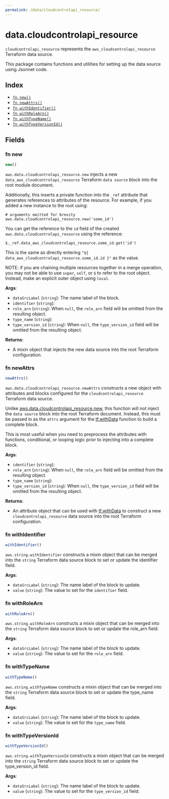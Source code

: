 ```yaml
---
permalink: /data/cloudcontrolapi_resource/
---
```


# data.cloudcontrolapi_resource

`cloudcontrolapi_resource` represents the `aws_cloudcontrolapi_resource` Terraform data source.



This package contains functions and utilities for setting up the data source using Jsonnet code.


## Index

* [`fn new()`](#fn-new)
* [`fn newAttrs()`](#fn-newattrs)
* [`fn withIdentifier()`](#fn-withidentifier)
* [`fn withRoleArn()`](#fn-withrolearn)
* [`fn withTypeName()`](#fn-withtypename)
* [`fn withTypeVersionId()`](#fn-withtypeversionid)

## Fields

### fn new

```ts
new()
```


`aws.data.cloudcontrolapi_resource.new` injects a new `data_aws_cloudcontrolapi_resource` Terraform `data source`
block into the root module document.

Additionally, this inserts a private function into the `_ref` attribute that generates references to attributes of the
resource. For example, if you added a new instance to the root using:

    # arguments omitted for brevity
    aws.data.cloudcontrolapi_resource.new('some_id')

You can get the reference to the `id` field of the created `aws.data.cloudcontrolapi_resource` using the reference:

    $._ref.data_aws_cloudcontrolapi_resource.some_id.get('id')

This is the same as directly entering `"${ data_aws_cloudcontrolapi_resource.some_id.id }"` as the value.

NOTE: if you are chaining multiple resources together in a merge operation, you may not be able to use `super`, `self`,
or `$` to refer to the root object. Instead, make an explicit outer object using `local`.

**Args**:
  - `dataSrcLabel` (`string`): The name label of the block.
  - `identifier` (`string`): 
  - `role_arn` (`string`):  When `null`, the `role_arn` field will be omitted from the resulting object.
  - `type_name` (`string`): 
  - `type_version_id` (`string`):  When `null`, the `type_version_id` field will be omitted from the resulting object.

**Returns**:
- A mixin object that injects the new data source into the root Terraform configuration.


### fn newAttrs

```ts
newAttrs()
```


`aws.data.cloudcontrolapi_resource.newAttrs` constructs a new object with attributes and blocks configured for the `cloudcontrolapi_resource`
Terraform data source.

Unlike [aws.data.cloudcontrolapi_resource.new](#fn-cloudcontrolapi_resourcenew), this function will not inject the `data source`
block into the root Terraform document. Instead, this must be passed in as the `attrs` argument for the
[tf.withData](https://github.com/tf-libsonnet/core/tree/main/docs#fn-withdata) function to build a complete block.

This is most useful when you need to preprocess the attributes with functions, conditional, or looping logic prior to
injecting into a complete block.

**Args**:
  - `identifier` (`string`): 
  - `role_arn` (`string`):  When `null`, the `role_arn` field will be omitted from the resulting object.
  - `type_name` (`string`): 
  - `type_version_id` (`string`):  When `null`, the `type_version_id` field will be omitted from the resulting object.

**Returns**:
  - An attribute object that can be used with [tf.withData](https://github.com/tf-libsonnet/core/tree/main/docs#fn-withdata) to construct a new `cloudcontrolapi_resource` data source into the root Terraform configuration.


### fn withIdentifier

```ts
withIdentifier()
```

`aws.string.withIdentifier` constructs a mixin object that can be merged into the `string`
Terraform data source block to set or update the identifier field.



**Args**:
  - `dataSrcLabel` (`string`): The name label of the block to update.
  - `value` (`string`): The value to set for the `identifier` field.


### fn withRoleArn

```ts
withRoleArn()
```

`aws.string.withRoleArn` constructs a mixin object that can be merged into the `string`
Terraform data source block to set or update the role_arn field.



**Args**:
  - `dataSrcLabel` (`string`): The name label of the block to update.
  - `value` (`string`): The value to set for the `role_arn` field.


### fn withTypeName

```ts
withTypeName()
```

`aws.string.withTypeName` constructs a mixin object that can be merged into the `string`
Terraform data source block to set or update the type_name field.



**Args**:
  - `dataSrcLabel` (`string`): The name label of the block to update.
  - `value` (`string`): The value to set for the `type_name` field.


### fn withTypeVersionId

```ts
withTypeVersionId()
```

`aws.string.withTypeVersionId` constructs a mixin object that can be merged into the `string`
Terraform data source block to set or update the type_version_id field.



**Args**:
  - `dataSrcLabel` (`string`): The name label of the block to update.
  - `value` (`string`): The value to set for the `type_version_id` field.
